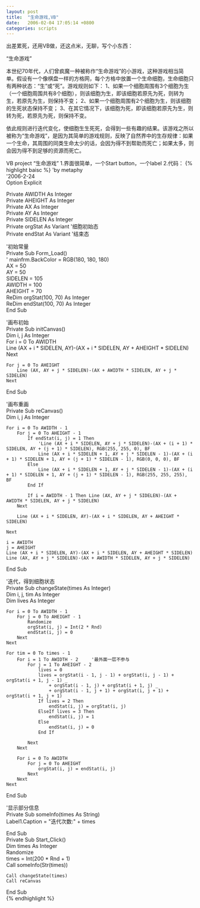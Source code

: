 ```yaml
---
layout: post
title:  "生命游戏,VB"
date:   2006-02-04 17:05:14 +0800
categories: scripts
---
```

出差累死，还用VB做，还这点米，无聊，写个小东西：


“生命游戏”

本世纪70年代，人们曾疯魔一种被称作“生命游戏”的小游戏，这种游戏相当简单。假设有一个像棋盘一样的方格网，每个方格中放置一个生命细胞，生命细胞只有两种状态：“生”或“死”。游戏规则如下：
1、如果一个细胞周围有3个细胞为生（一个细胞周围共有8个细胞），则该细胞为生，即该细胞若原先为死，则转为生，若原先为生，则保持不变；
2、如果一个细胞周围有2个细胞为生，则该细胞的生死状态保持不变；
3、在其它情况下，该细胞为死，即该细胞若原先为生，则转为死，若原先为死，则保持不变。

依此规则进行迭代变化，使细胞生生死死，会得到一些有趣的结果。该游戏之所以被称为“生命游戏”，是因为其简单的游戏规则，反映了自然界中的生存规律：如果一个生命，其周围的同类生命太少的话，会因为得不到帮助而死亡；如果太多，则会因为得不到足够的资源而死亡。


VB project “生命游戏”
1.界面很简单，一个Start button，一个label
2.代码：
{% highlight baisc %}
'by metaphy   
'2006-2-24  
Option Explicit  
  
Private AWIDTH As Integer  
Private AHEIGHT As Integer  
Private AX As Integer  
Private AY As Integer  
Private SIDELEN As Integer  
Private orgStat As Variant      '细胞初始态  
Private endStat As Variant      '结束态  
  
'初始常量  
Private Sub Form_Load()  
'    mainfrm.BackColor = RGB(180, 180, 180)  
    AX = 50  
    AY = 50  
    SIDELEN = 105  
    AWIDTH = 100  
    AHEIGHT = 70  
    ReDim orgStat(100, 70) As Integer  
    ReDim endStat(100, 70) As Integer  
End Sub  
  
'画布初始  
Private Sub initCanvas()  
    Dim i, j As Integer  
    For i = 0 To AWIDTH  
         Line (AX + i * SIDELEN, AY)-(AX + i * SIDELEN, AY + AHEIGHT * SIDELEN)  
    Next  
      
    For j = 0 To AHEIGHT  
        Line (AX, AY + j * SIDELEN)-(AX + AWIDTH * SIDELEN, AY + j * SIDELEN)  
    Next  
End Sub  
  
'画布重画  
Private Sub reCanvas()  
    Dim i, j As Integer  
      
    For i = 0 To AWIDTH - 1  
        For j = 0 To AHEIGHT - 1  
            If endStat(i, j) = 1 Then  
                'Line (AX + i * SIDELEN, AY + j * SIDELEN)-(AX + (i + 1) * SIDELEN, AY + (j + 1) * SIDELEN), RGB(255, 255, 0), BF  
                Line (AX + i * SIDELEN + 1, AY + j * SIDELEN - 1)-(AX + (i + 1) * SIDELEN + 1, AY + (j + 1) * SIDELEN - 1), RGB(0, 0, 0), BF  
            Else  
                Line (AX + i * SIDELEN + 1, AY + j * SIDELEN - 1)-(AX + (i + 1) * SIDELEN + 1, AY + (j + 1) * SIDELEN - 1), RGB(255, 255, 255), BF  
            End If  
              
            If i = AWIDTH - 1 Then Line (AX, AY + j * SIDELEN)-(AX + AWIDTH * SIDELEN, AY + j * SIDELEN)  
        Next  
                  
        Line (AX + i * SIDELEN, AY)-(AX + i * SIDELEN, AY + AHEIGHT * SIDELEN)  
  
    Next  
      
    i = AWIDTH  
    j = AHEIGHT  
    Line (AX + i * SIDELEN, AY)-(AX + i * SIDELEN, AY + AHEIGHT * SIDELEN)  
    Line (AX, AY + j * SIDELEN)-(AX + AWIDTH * SIDELEN, AY + j * SIDELEN)  
End Sub  
  
'迭代，得到细胞状态  
Private Sub changeState(times As Integer)  
    Dim i, j, tim As Integer  
    Dim lives As Integer  
      
    For i = 0 To AWIDTH - 1  
        For j = 0 To AHEIGHT - 1  
            Randomize  
            orgStat(i, j) = Int(2 * Rnd)  
            endStat(i, j) = 0  
        Next  
    Next  
      
    For tim = 0 To times - 1  
        For i = 1 To AWIDTH - 2     '最外面一层不参与  
            For j = 1 To AHEIGHT - 2  
                lives = 0  
                lives = orgStat(i - 1, j - 1) + orgStat(i, j - 1) + orgStat(i + 1, j - 1) _  
                    + orgStat(i - 1, j) + orgStat(i + 1, j) _  
                    + orgStat(i - 1, j + 1) + orgStat(i, j + 1) + orgStat(i + 1, j + 1)  
                If lives = 2 Then  
                    endStat(i, j) = orgStat(i, j)  
                ElseIf lives = 3 Then  
                    endStat(i, j) = 1  
                Else  
                    endStat(i, j) = 0  
                End If  
                  
            Next  
        Next  
          
        For i = 0 To AWIDTH  
            For j = 0 To AHEIGHT  
                orgStat(i, j) = endStat(i, j)  
            Next  
        Next  
    Next  
      
End Sub  
  
'显示部分信息  
Private Sub someInfo(times As String)  
    Label1.Caption = "迭代次数:" + times  
  
  
End Sub  
Private Sub Start_Click()  
    Dim times As Integer  
    Randomize  
    times = Int(200 * Rnd + 1)  
    Call someInfo(Str(times))  
      
    Call changeState(times)  
    Call reCanvas  
      
End Sub  
{% endhighlight %}
